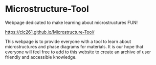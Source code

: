 # Microstructure-Tool
Webpage dedicated to make learning about microstructures FUN!

https://clc261.github.io/Microstructure-Tool/


This webpage is to provide everyone with a tool to learn about microstructures and phase diagrams for materials.
It is our hope that everyone will feel free to add to this website to create an archive of user friendly and accessible knowledge.


